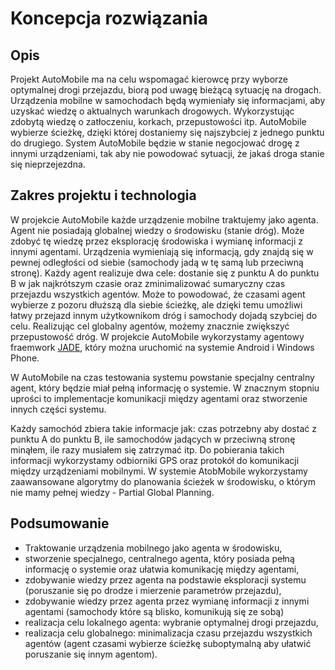 # Koncepcja rozwiązania #

## Opis ##

Projekt AutoMobile ma na celu wspomagać kierowcę przy wyborze optymalnej drogi przejazdu, biorą pod uwagę bieżącą sytuację na drogach. Urządzenia mobilne w samochodach będą wymieniały się informacjami, aby uzyskać wiedzę o aktualnych warunkach drogowych. Wykorzystując zdobytą wiedzę o zatłoczeniu, korkach, przepustowości itp. AutoMobile wybierze ścieżkę, dzięki której dostaniemy się najszybciej z jednego punktu do drugiego. System AutoMobile będzie w stanie negocjować drogę z innymi urządzeniami, tak aby nie powodować sytuacji, że jakaś droga stanie się nieprzejezdna.

## Zakres projektu i technologia ##
W projekcie AutoMobile każde urządzenie mobilne traktujemy jako agenta. Agent nie posiadają globalnej wiedzy o środowisku (stanie dróg). Może zdobyć tę wiedzę przez eksplorację środowiska i wymianę informacji z innymi agentami. Urządzenia wymieniają się informacją, gdy znajdą się w pewnej odległości od siebie (samochody jadą w tę samą lub przeciwną stronę). Każdy agent realizuje dwa cele: dostanie się z punktu A do punktu B w jak najkrótszym czasie oraz zminimalizować sumaryczny czas przejazdu wszystkich agentów. Może to powodować, że czasami agent wybierze z pozoru dłuższą dla siebie ścieżkę, ale dzięki temu umożliwi łatwy przejazd innym użytkownikom dróg i samochody dojadą szybciej do celu. Realizując cel globalny agentów, możemy znacznie zwiększyć przepustowość dróg. W projekcie AutoMobile wykorzystamy agentowy fraemwork [JADE](http://jade.tilab.com/), który można uruchomić na systemie Android i Windows Phone.

W AutoMobile na czas testowania systemu powstanie specjalny centralny agent, który będzie miał pełną informację o systemie. W znacznym stopniu uprości to implementacje komunikacji między agentami oraz stworzenie innych części systemu.

Każdy samochód zbiera takie informacje jak: czas potrzebny aby dostać z punktu A do punktu B, ile samochodów jadących w przeciwną stronę minąłem, ile razy musiałem się zatrzymać itp. Do pobierania takich informacji wykorzystamy odbiorniki GPS oraz protokół do komunikacji między urządzeniami mobilnymi.
W systemie AtobMobile wykorzystamy zaawansowane algorytmy do planowania ścieżek w środowisku, o którym nie mamy pełnej wiedzy - Partial Global Planning.

## Podsumowanie ##
  * Traktowanie urządzenia mobilnego jako agenta w środowisku,
  * stworzenie specjalnego, centralnego agenta, który posiada pełną informację o systemie oraz ułatwia komunikację między agentami,
  * zdobywanie wiedzy przez agenta na podstawie eksploracji systemu (poruszanie się po drodze i mierzenie parametrów przejazdu),
  * zdobywanie wiedzy przez agenta przez wymianę informacji z innymi agentami (samochody które są blisko, komunikują się ze sobą)
  * realizacja celu lokalnego agenta: wybranie optymalnej drogi przejazdu,
  * realizacja celu globalnego: minimalizacja czasu przejazdu wszystkich agentów (agent czasami wybierze ścieżkę suboptymalną aby ułatwić poruszanie się innym agentom).